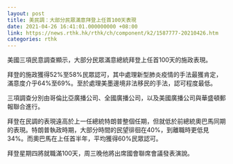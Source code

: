 ```yaml
---
layout: post
title: 美民調：大部分民眾滿意拜登上任首100天表現
date: 2021-04-26 16:41:01.000000000 +08:00
link: https://news.rthk.hk/rthk/ch/component/k2/1587777-20210426.htm
categories: rthk
---
```


美國三項民意調查顯示，大部分民眾滿意總統拜登上任首100天的施政表現。

拜登的施政獲得52%至58%民眾認可，其中處理新型肺炎疫情的手法最獲肯定，滿意度介乎64%至69%。至於處理美墨邊境非法移民的手法，認可程度最低。

三項調查分別由哥倫比亞廣播公司、全國廣播公司，以及美國廣播公司與華盛頓郵報聯合進行。

拜登在民調的表現遠高於上一任總統特朗普整個任期，但就低於前總統奧巴馬同期的表現。特朗普執政時期，大部分時間的民望徘徊在40%，到離職時更低見34%。而奧巴馬在上任首半年，平均獲得60%民眾認可。

拜登星期四將就職滿100天，周三晚他將出席國會聯席會議發表演說。

